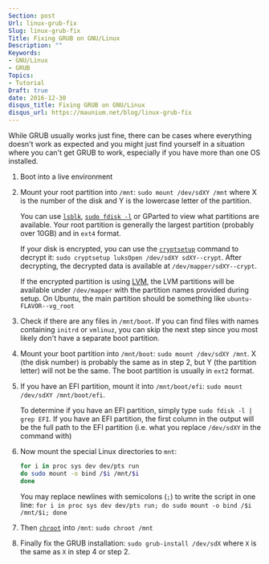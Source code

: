 ```yaml
---
Section: post
Url: linux-grub-fix
Slug: linux-grub-fix
Title: Fixing GRUB on GNU/Linux
Description: ""
Keywords:
- GNU/Linux
- GRUB
Topics:
- Tutorial
Draft: true
date: 2016-12-30
disqus_title: Fixing GRUB on GNU/Linux
disqus_url: https://maunium.net/blog/linux-grub-fix
---
```


While GRUB usually works just fine, there can be cases where everything doesn't
work as expected and you might just find yourself in a situation where you
can't get GRUB to work, especially if you have more than one OS installed.

1. Boot into a live environment
2. Mount your root partition into `/mnt`: `sudo mount /dev/sdXY /mnt` where X
   is the number of the disk and Y is the lowercase letter of the partition.

   You can use [`lsblk`](https://linux.die.net/man/8/lsblk),
   [`sudo fdisk -l`](https://linux.die.net/man/8/fdisk) or GParted to view what
   partitions are available. Your root partition is generally the largest
   partition (probably over 10GB) and in `ext4` format.

   If your disk is encrypted, you can use the
   [`cryptsetup`](https://linux.die.net/man/8/cryptsetup)
   command to decrypt it: `sudo cryptsetup luksOpen /dev/sdXY sdXY--crypt`.
   After decrypting, the decrypted data is available at
   `/dev/mapper/sdXY--crypt`.

   If the encrypted partition is using [LVM](https://wiki.ubuntu.com/Lvm), the
   LVM partitions will be available under `/dev/mapper` with the partition names
   provided during setup. On Ubuntu, the main partition should be something like
   `ubuntu-FLAVOR--vg_root`
3. Check if there are any files in `/mnt/boot`. If you can find files with names
   containing `initrd` or `vmlinuz`, you can skip the next step since you most
   likely don't have a separate boot partition.
4. Mount your boot partition into `/mnt/boot`: `sudo mount /dev/sdXY /mnt`. X
   (the disk number) is probably the same as in step 2, but Y (the partition
   letter) will not be the same. The boot partition is usually in `ext2` format.
5. If you have an EFI partition, mount it into `/mnt/boot/efi`:
   `sudo mount /dev/sdXY /mnt/boot/efi`.

   To determine if you have an EFI partition, simply type
   `sudo fdisk -l | grep EFI`.
   If you have an EFI partition, the first column in the output will be the full
   path to the EFI partition (i.e. what you replace `/dev/sdXY` in the command
   with)
6. Now mount the special Linux directories to `mnt`:
   ```bash
   for i in proc sys dev dev/pts run
   do sudo mount -o bind /$i /mnt/$i
   done
   ```
   You may replace newlines with semicolons (`;`) to write the script in one
   line:
   `for i in proc sys dev dev/pts run; do sudo mount -o bind /$i /mnt/$i; done`
7. Then [`chroot`](https://linux.die.net/man/1/chroot) into `/mnt`:
   `sudo chroot /mnt`
8. Finally fix the GRUB installation: `sudo grub-install /dev/sdX` where `X` is
   the same as `X` in step 4 or step 2.
